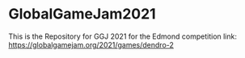 # GlobalGameJam2021
This is the Repository for GGJ 2021 for the Edmond competition
link: https://globalgamejam.org/2021/games/dendro-2
